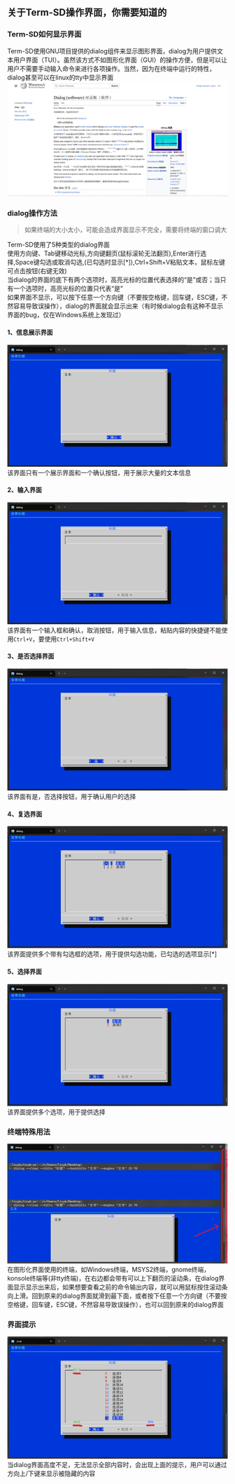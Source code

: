 ## 关于Term-SD操作界面，你需要知道的  

### Term-SD如何显示界面  
Term-SD使用GNU项目提供的dialog组件来显示图形界面，dialog为用户提供文本用户界面（TUI）。虽然该方式不如图形化界面（GUI）的操作方便，但是可以让用户不需要手动输入命令来进行各项操作。当然，因为在终端中运行的特性，dialog甚至可以在linux的tty中显示界面  
![dialog](assets/how_to_use_dialog/1.png)  

### dialog操作方法  
>如果终端的大小太小，可能会造成界面显示不完全，需要将终端的窗口调大

Term-SD使用了5种类型的dialog界面  
使用方向键、Tab键移动光标,方向键翻页(鼠标滚轮无法翻页),Enter进行选择,Space键勾选或取消勾选,(已勾选时显示[*]),Ctrl+Shift+V粘贴文本，鼠标左键可点击按钮(右键无效)  
当dialog的界面的底下有两个选项时，高亮光标的位置代表选择的“是”或否；当只有一个选项时，高亮光标的位置只代表“是”  
如果界面不显示，可以按下任意一个方向键（不要按空格键，回车键，ESC键，不然容易导致误操作），dialog的界面就会显示出来（有时候dialog会有这种不显示界面的bug，仅在Windows系统上发现过）

#### 1、信息展示界面  
![dialog](assets/how_to_use_dialog/2.png)  
该界面只有一个展示界面和一个确认按钮，用于展示大量的文本信息  

#### 2、输入界面  
![dialog](assets/how_to_use_dialog/3.png)  
该界面有一个输入框和确认，取消按钮，用于输入信息，粘贴内容的快捷键不能使用`Ctrl+V`，要使用`Ctrl+Shift+V`  

#### 3、是否选择界面  
![dialog](assets/how_to_use_dialog/4.png)  
该界面有是，否选择按钮，用于确认用户的选择  

#### 4、复选界面  
![dialog](assets/how_to_use_dialog/5.png)  
该界面提供多个带有勾选框的选项，用于提供勾选功能，已勾选的选项显示[*]  

#### 5、选择界面  
![dialog](assets/how_to_use_dialog/6.png)  
该界面提供多个选项，用于提供选择  

### 终端特殊用法
![dialog](assets/how_to_use_dialog/7.png)  
在图形化界面使用的终端，如Windows终端，MSYS2终端，gnome终端，konsole终端等(非tty终端)，在右边都会带有可以上下翻页的滚动条，在dialog界面显示显示出来后，如果想要查看之前的命令输出内容，就可以用鼠标按住滚动条向上滑。回到原来的dialog界面就滑到最下面，或者按下任意一个方向键（不要按空格键，回车键，ESC键，不然容易导致误操作），也可以回到原来的dialog界面

### 界面提示
![dialog](assets/how_to_use_dialog/8.png)  
当dialog界面高度不足，无法显示全部内容时，会出现上面的提示，用户可以通过方向上/下键来显示被隐藏的内容